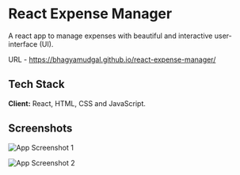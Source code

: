 
# React Expense Manager

A react app to manage expenses with beautiful and interactive user-interface (UI).

URL - https://bhagyamudgal.github.io/react-expense-manager/


## Tech Stack

**Client:** React, HTML, CSS and JavaScript.

  
## Screenshots

![App Screenshot 1](https://i.imgur.com/vcq7NYZ.jpg)

![App Screenshot 2](https://i.imgur.com/VvVWUtD.jpg)

  